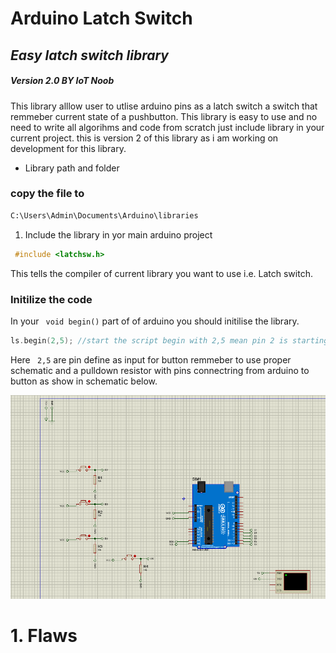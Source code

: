 # Arduino Latch Switch
## _Easy latch switch library_
##### _Version 2.0 BY IoT Noob_ 
This library alllow user to utlise arduino pins as a latch switch a switch that remmeber current state of a pushbutton.
This library is easy to use and no need to write all algorihms and code from scratch just include library in your current 
project.
this is version 2 of this library as i am working on development for this library.

- Library path and folder
### copy the file to 
```bat
C:\Users\Admin\Documents\Arduino\libraries
```
1. Include the library in yor main arduino project

```c++
 #include <latchsw.h>
```
This tells the compiler of current library you want to use i.e. Latch switch.
### Initilize the code
In your ``` void begin()``` part of of arduino you should initilise the library.
```c++
ls.begin(2,5); //start the script begin with 2,5 mean pin 2 is starting and 5 is ending pin
```
Here  ``` 2,5``` are pin define as input for button remmeber to use proper schematic and a pulldown resistor with pins connectring from arduino to button as show in schematic below.

![Schematics](https://github.com/iot-Noob/Arduino-Library/blob/main/Multiple_Latch_Switch_V2/examples/Schematic.png)


 # 1. Flaws




